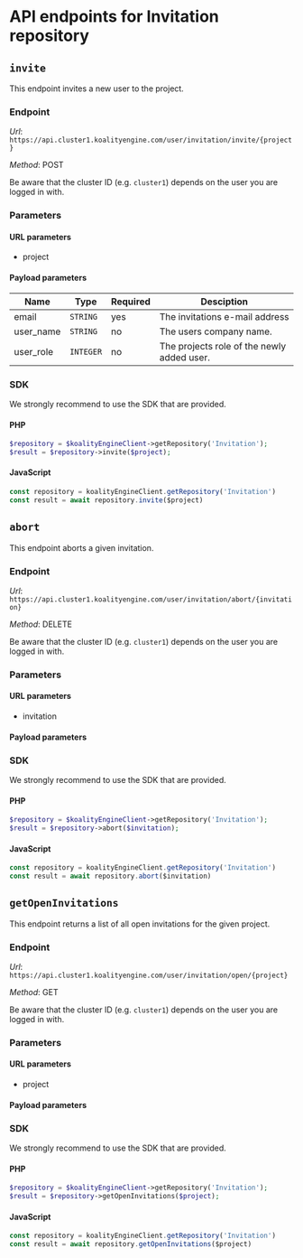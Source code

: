 # API endpoints for Invitation repository


## `invite`

This endpoint invites a new user to the project.

### Endpoint

*Url*: ```https://api.cluster1.koalityengine.com/user/invitation/invite/{project}```

*Method*: POST

Be aware that the cluster ID (e.g. `cluster1`) depends on the user you are logged in with.

### Parameters

#### URL parameters
 - project

#### Payload parameters

| Name                  | Type  | Required  | Desciption   |
|-----------------------|-------|-----------|--------------|
| email  | `STRING` |  yes        | The invitations e-mail address           |
| user_name  | `STRING` |  no        | The users company name.           |
| user_role  | `INTEGER` |  no        | The projects role of the newly added user.           |

### SDK

We strongly recommend to use the SDK that are provided.

#### PHP
```php
$repository = $koalityEngineClient->getRepository('Invitation');
$result = $repository->invite($project);
```

#### JavaScript

```javascript
const repository = koalityEngineClient.getRepository('Invitation')
const result = await repository.invite($project)
```


## `abort`

This endpoint aborts a given invitation.

### Endpoint

*Url*: ```https://api.cluster1.koalityengine.com/user/invitation/abort/{invitation}```

*Method*: DELETE

Be aware that the cluster ID (e.g. `cluster1`) depends on the user you are logged in with.

### Parameters

#### URL parameters
 - invitation

#### Payload parameters


### SDK

We strongly recommend to use the SDK that are provided.

#### PHP
```php
$repository = $koalityEngineClient->getRepository('Invitation');
$result = $repository->abort($invitation);
```

#### JavaScript

```javascript
const repository = koalityEngineClient.getRepository('Invitation')
const result = await repository.abort($invitation)
```


## `getOpenInvitations`

This endpoint returns a list of all open invitations for the given project.

### Endpoint

*Url*: ```https://api.cluster1.koalityengine.com/user/invitation/open/{project}```

*Method*: GET

Be aware that the cluster ID (e.g. `cluster1`) depends on the user you are logged in with.

### Parameters

#### URL parameters
 - project

#### Payload parameters


### SDK

We strongly recommend to use the SDK that are provided.

#### PHP
```php
$repository = $koalityEngineClient->getRepository('Invitation');
$result = $repository->getOpenInvitations($project);
```

#### JavaScript

```javascript
const repository = koalityEngineClient.getRepository('Invitation')
const result = await repository.getOpenInvitations($project)
```

